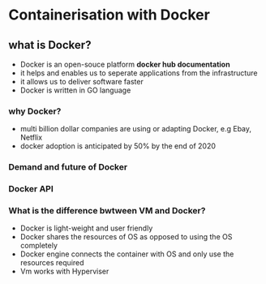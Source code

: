 # Containerisation with Docker
## what is Docker?
- Docker is an open-souce platform  **docker hub documentation**
- it helps and enables us to seperate applications from the infrastructure
- it allows us to deliver software faster
- Docker is written in GO language
### why Docker?
- multi billion dollar companies are using or adapting Docker, e.g Ebay, Netflix
- docker adoption is anticipated by 50% by the end of 2020
### Demand and future of Docker
### Docker API

### What is the difference bwtween VM and Docker?
- Docker is light-weight and user friendly 
- Docker shares the resources of OS as opposed to using the OS completely
- Docker engine connects the container with OS and only use the resources required
- Vm works with Hyperviser
 
